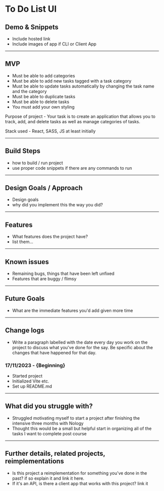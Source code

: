 # To Do List UI

## Demo & Snippets

- Include hosted link
- Include images of app if CLI or Client App

---

## MVP

- Must be able to add categories
- Must be able to add new tasks tagged with a task category
- Must be able to update tasks automatically by changing the task name and the category
- Must be able to duplicate tasks
- Must be able to delete tasks
- You must add your own styling

Purpose of project -
Your task is to create an application that allows you to track, add, and delete tasks as well as manage categories of tasks.

Stack used -
React, SASS, JS at least initially

---

## Build Steps

- how to build / run project
- use proper code snippets if there are any commands to run

---

## Design Goals / Approach

- Design goals
- why did you implement this the way you did?

---

## Features

- What features does the project have?
- list them...

---

## Known issues

- Remaining bugs, things that have been left unfixed
- Features that are buggy / flimsy

---

## Future Goals

- What are the immediate features you'd add given more time

---

## Change logs

- Write a paragraph labelled with the date every day you work on the project to discuss what you've done for the say. Be specific about the changes that have happened for that day.

### 17/11/2023 - {Beginning}

- Started project
- Initialized Vite etc.
- Set up README.md

---

## What did you struggle with?

- Struggled motivating myself to start a project after finishing the intensive three months with Nology
- Thought this would be a small but helpful start in organizing all of the tasks I want to complete post course

---

## Further details, related projects, reimplementations

- Is this project a reimplementation for something you've done in the past? if so explain it and link it here.
- If it's an API, is there a client app that works with this project? link it
